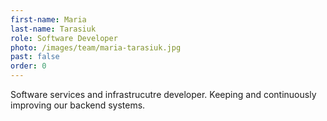 ```yaml
---
first-name: Maria
last-name: Tarasiuk
role: Software Developer
photo: /images/team/maria-tarasiuk.jpg
past: false
order: 0
---
```

Software services and infrastrucutre developer. Keeping and continuously
improving our backend systems.
